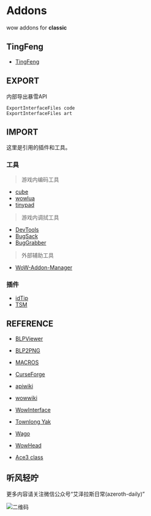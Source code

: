 # Addons
wow addons for __classic__

## TingFeng

- [TingFeng](https://github.com/usiege/TingFeng)

## EXPORT

内部导出暴雪API

```
ExportInterfaceFiles code 
ExportInterfaceFiles art
```

## IMPORT

这里是引用的插件和工具。

### 工具

> 游戏内编码工具

- [cube](./Cube)
- [wowlua](./WowLua)
- [tinypad](./TinyPad)

> 游戏内调拭工具

- [DevTools](./DevTools)
- [BugSack](./BugSack)
- [BugGrabber](./BugGrabber)

> 外部辅助工具

- [WoW-Addon-Manager](https://github.com/Lund259/WoW-Addon-Manager)
### 插件

- [idTip](./idTip)
- [TSM](https://www.tradeskillmaster.com)

## REFERENCE

- [BLPViewer](https://www.wowinterface.com/downloads/info16700-BLPView.html)
- [BLP2PNG](https://www.wowinterface.com/downloads/info6127-BLP2PNG.html)

- [MACROS](http://www.battlenet.top/)
- [CurseForge](https://www.curseforge.com/)

- [apiwiki](https://wowpedia.fandom.com/wiki)
- [wowwiki](https://wowwiki-archive.fandom.com/wiki)

- [WowInterface](https://wowinterface.com/)
- [Townlong Yak](https://www.townlong-yak.com/)

- [Wago](https://wago.io)
- [WowHead](https://www.wowhead.com/)

- [Ace3 class](https://wow.gamepedia.com/WelcomeHome_-_Your_first_Ace3_Addon)

## 听风轻咛

更多内容请关注微信公众号“艾泽拉斯日常(azeroth-daily)”

![二维码](./wecode.png)
